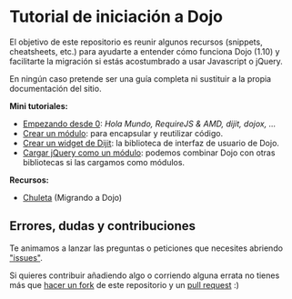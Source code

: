 # Tutorial de iniciación a Dojo
El objetivo de este repositorio es reunir algunos recursos (snippets, cheatsheets, etc.)
para ayudarte a entender cómo funciona Dojo (1.10)
y facilitarte la migración si estás acostumbrado a usar Javascript o jQuery.

En ningún caso pretende ser una guía completa ni sustituir a la propia documentación
del sitio.

**Mini tutoriales:**
* [Empezando desde 0](https://github.com/esri-es/iniciacion-a-dojo/tree/master/tutoriales/conceptos-clave): _Hola Mundo, RequireJS & AMD, dijit, dojox, ..._
* [Crear un módulo](https://github.com/esri-es/iniciacion-a-dojo/tree/master/tutoriales/declarar-un-modulo/): para encapsular y reutilizar código.
* [Crear un widget de Dijit](https://github.com/esri-es/iniciacion-a-dojo/tree/master/tutoriales/declarar-un-widget): la biblioteca de interfaz de usuario de Dojo.
* [Cargar jQuery como un módulo](https://github.com/esri-es/iniciacion-a-dojo/tree/master/tutoriales/cargar-jquery): podemos combinar Dojo con otras bibliotecas si las cargamos como módulos.

**Recursos:**
* [Chuleta](https://github.com/esri-es/iniciacion-a-dojo/tree/master/recursos/cheatsheet) (Migrando a Dojo)

## Errores, dudas y contribuciones
Te animamos a lanzar las preguntas o peticiones que necesites abriendo ["issues"](https://github.com/esri-es/iniciacion-a-dojo/issues).

Si quieres contribuir añadiendo algo o corriendo alguna errata no tienes más que [hacer un fork](https://github.com/esri-es/iniciacion-a-dojo/fork) de este repositorio y un [pull request](https://github.com/esri-es/iniciacion-a-dojo/pulls) :)
